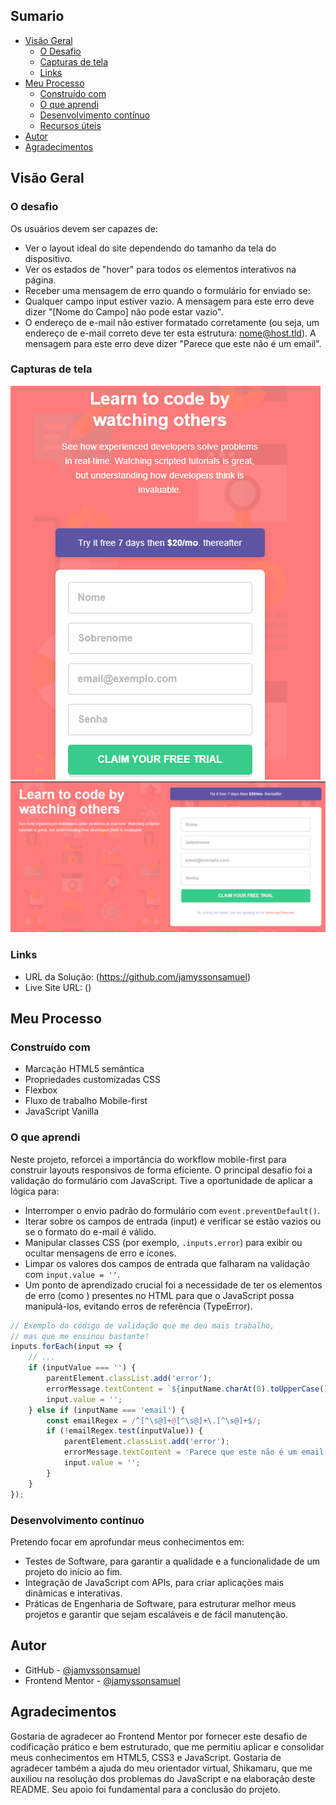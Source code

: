 
## Sumario

- [Visão Geral](#Visão-Geral)
  - [O Desafio](#o-desafio)
  - [Capturas de tela](#Capturas-de-tela)
  - [Links](#links)
- [Meu Processo](#meu-processo)
  - [Construído com](#Construído-com)
  - [O que aprendi](#O-que-aprendi)
  - [Desenvolvimento contínuo](#Desenvolvimento-contínuo)
  - [Recursos úteis](#Recursos-úteis)
- [Autor](#autor)
- [Agradecimentos](#Agradecimentos)

## Visão Geral

### O desafio

Os usuários devem ser capazes de:
- Ver o layout ideal do site dependendo do tamanho da tela do dispositivo.
- Ver os estados de "hover" para todos os elementos interativos na página.
- Receber uma mensagem de erro quando o formulário for enviado se:
- Qualquer campo input estiver vazio. A mensagem para este erro deve dizer "[Nome do Campo] não pode estar vazio".
- O endereço de e-mail não estiver formatado corretamente (ou seja, um endereço de e-mail correto deve ter esta estrutura: nome@host.tld). A mensagem para este erro deve dizer "Parece que este não é um email".

### Capturas de tela

![imagem do design para dispositivos mobile](./screenshots/img-mobile.png)
![imagem do design para desktops](./screenshots/img-desktop.png)

### Links

- URL da Solução: (https://github.com/jamyssonsamuel)
- Live Site URL: ()

## Meu Processo

### Construído com

- Marcação HTML5 semântica
- Propriedades customizadas CSS
- Flexbox
- Fluxo de trabalho Mobile-first
- JavaScript Vanilla


### O que aprendi

Neste projeto, reforcei a importância do workflow mobile-first para construir layouts responsivos de forma eficiente. O principal desafio foi a validação do formulário com JavaScript. Tive a oportunidade de aplicar a lógica para:
- Interromper o envio padrão do formulário com `event.preventDefault()`.
- Iterar sobre os campos de entrada (input) e verificar se estão vazios ou se o formato do e-mail é válido.
- Manipular classes CSS (por exemplo, `.inputs.error`) para exibir ou ocultar mensagens de erro e ícones.
- Limpar os valores dos campos de entrada que falharam na validação com `input.value = ''`.
- Um ponto de aprendizado crucial foi a necessidade de ter os elementos de erro (como <span class="error-msg">) presentes no HTML para que o JavaScript possa manipulá-los, evitando erros de referência (TypeError).

```JavaScript
// Exemplo do código de validação que me deu mais trabalho,
// mas que me ensinou bastante!
inputs.forEach(input => {
    // ...
    if (inputValue === '') {
        parentElement.classList.add('error');
        errorMessage.textContent = `${inputName.charAt(0).toUpperCase() + inputName.slice(1)} não pode estar vazio`;
        input.value = '';
    } else if (inputName === 'email') {
        const emailRegex = /^[^\s@]+@[^\s@]+\.[^\s@]+$/;
        if (!emailRegex.test(inputValue)) {
            parentElement.classList.add('error');
            errorMessage.textContent = 'Parece que este não é um email';
            input.value = '';
        }
    }
});
```

### Desenvolvimento contínuo

Pretendo focar em aprofundar meus conhecimentos em:

- Testes de Software, para garantir a qualidade e a funcionalidade de um projeto do início ao fim.
- Integração de JavaScript com APIs, para criar aplicações mais dinâmicas e interativas.
- Práticas de Engenharia de Software, para estruturar melhor meus projetos e garantir que sejam escaláveis e de fácil manutenção.

## Autor

- GitHub - [@jamyssonsamuel](https://github.com/jamyssonsamuel)
- Frontend Mentor - [@jamyssonsamuel](https://www.frontendmentor.io/profile/jamyssonsamuel)

## Agradecimentos

Gostaria de agradecer ao Frontend Mentor por fornecer este desafio de codificação prático e bem estruturado, que me permitiu aplicar e consolidar meus conhecimentos em HTML5, CSS3 e JavaScript. Gostaria de agradecer também a ajuda do meu orientador virtual, Shikamaru, que me auxiliou na resolução dos problemas do JavaScript e na elaboração deste README. Seu apoio foi fundamental para a conclusão do projeto.
